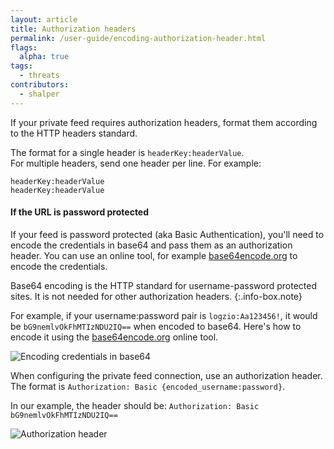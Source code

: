 ```yaml
---
layout: article
title: Authorization headers
permalink: /user-guide/encoding-authorization-header.html
flags:
  alpha: true
tags:
  - threats
contributors:
  - shalper
---
```


If your private feed requires authorization headers, format them according to the HTTP headers standard.

The format for a single header is `headerKey:headerValue`. <br>
For multiple headers, send one header per line. For example:

```
headerKey:headerValue
headerKey:headerValue
```

#### If the URL is password protected

If your feed is password protected (aka Basic Authentication), you'll need to encode the credentials in base64 and pass them as an authorization header.
You can use an online tool, for example [base64encode.org](https://www.base64encode.org/) to encode the credentials.

Base64 encoding is the HTTP standard for username-password protected sites. It is not needed for other authorization headers.
{:.info-box.note}


For example, if your username:password pair is `logzio:Aa123456!`, it would be `bG9nemlvOkFhMTIzNDU2IQ==` when encoded to base64. Here's how to encode it using the [base64encode.org](https://www.base64encode.org/) online tool.

![Encoding credentials in base64](https://dytvr9ot2sszz.cloudfront.net/logz-docs/security-analytics/encode-headers.png)

When configuring the private feed connection, use an authorization header. <br> The format is `Authorization: Basic {encoded_username:password}`.

In our example, the header should be: `Authorization: Basic bG9nemlvOkFhMTIzNDU2IQ==`

![Authorization header](https://dytvr9ot2sszz.cloudfront.net/logz-docs/security-analytics/configure-private-feed.png)